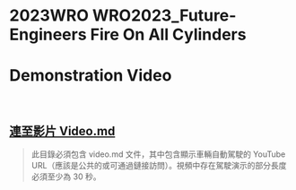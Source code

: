 2023WRO WRO2023_Future-Engineers Fire On All Cylinders  
=====
# Demonstration Video  
<br>

## [連至影片 Video.md](video.md)  
  

> 此目錄必須包含 video.md 文件，其中包含顯示車輛自動駕駛的 YouTube URL（應該是公共的或可通過鏈接訪問）。視頻中存在駕駛演示的部分長度必須至少為 30 秒。
